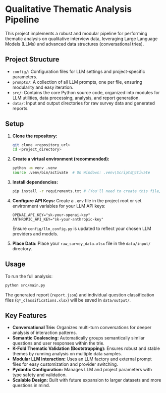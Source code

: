 # Qualitative Thematic Analysis Pipeline

This project implements a robust and modular pipeline for performing thematic analysis on qualitative interview data, leveraging Large Language Models (LLMs) and advanced data structures (conversational tries).

## Project Structure

*   `config/`: Configuration files for LLM settings and project-specific parameters.
*   `prompts/`: A collection of all LLM prompts, one per file, ensuring modularity and easy iteration.
*   `src/`: Contains the core Python source code, organized into modules for LLM utilities, data processing, analysis, and report generation.
*   `data/`: Input and output directories for raw survey data and generated reports.

## Setup

1.  **Clone the repository:**
    ```bash
    git clone <repository_url>
    cd <project_directory>
    ```

2.  **Create a virtual environment (recommended):**
    ```bash
    python -m venv .venv
    source .venv/bin/activate  # On Windows: .venv\Scriptsctivate
    ```

3.  **Install dependencies:**
    ```bash
    pip install -r requirements.txt # (You'll need to create this file, e.g., pandas, openai, anthropic, pydantic, numpy, scikit-learn)
    ```

4.  **Configure API Keys:**
    Create a `.env` file in the project root or set environment variables for your LLM API keys:
    ```
    OPENAI_API_KEY="sk-your-openai-key"
    ANTHROPIC_API_KEY="sk-your-anthropic-key"
    ```
    Ensure `config/llm_config.py` is updated to reflect your chosen LLM providers and models.

5.  **Place Data:**
    Place your `raw_survey_data.xlsx` file in the `data/input/` directory.

## Usage

To run the full analysis:

  ~~~bash
python src/main.py
   ~~~

The generated report (`report.json`) and individual question classification files (`q*_classifications.xlsx`) will be saved in `data/output/`.

## Key Features

*   **Conversational Trie:** Organizes multi-turn conversations for deeper analysis of interaction patterns.
*   **Semantic Coalescing:** Automatically groups semantically similar questions and user responses within the trie.
*   **K-Fold Thematic Validation (Bootstrapping):** Ensures robust and stable themes by running analysis on multiple data samples.
*   **Modular LLM Interaction:** Uses an LLM factory and external prompt files for easy customization and provider switching.
*   **Pydantic Configuration:** Manages LLM and project parameters with type safety and validation.
*   **Scalable Design:** Built with future expansion to larger datasets and more questions in mind.
